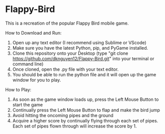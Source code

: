 # Flappy-Bird
This is a recreation of the popular Flappy Bird mobile game. 

How to Download and Run:
  1. Open up any text editor (I recommend using Sublime or VScode)
  2. Make sure you have the latest Python, pip, and PyGame installed.
  3. Clone this repository onto your Desktop (type "git clone https://github.com/dknguyen12/Flappy-Bird.git" into your terminal or command line)
  4. Once cloned, open the .py file with your text editor.
  5. You should be able to run the python file and it will open up the game window for you to play.

How to Play:
  1. As soon as the game window loads up, press the Left Mouse Button to start the game
  2. Continually press the Left Mouse Button to flap and make the bird jump
  3. Avoid hitting the oncoming pipes and the ground
  4. Acquire a higher score by continually flying through each set of pipes. Each set of pipes flown through will increase the score by 1. 
